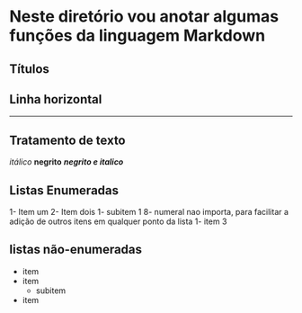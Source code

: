 # Neste diretório vou anotar algumas funções da linguagem Markdown
## Títulos

## Linha horizontal
---

## Tratamento de texto
_itálico_ **negrito** _**negrito e italico**_

## Listas Enumeradas
1- Item um
2- Item dois
    1- subitem 1
    8- numeral nao importa, para facilitar a adição de outros itens em qualquer ponto da lista
1- item 3

## listas não-enumeradas

* item
* item
    * subitem
* item

